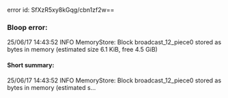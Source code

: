 error id: SfXzR5xy8kGqg/cbn1zf2w==
### Bloop error:

25/06/17 14:43:52 INFO MemoryStore: Block broadcast_12_piece0 stored as bytes in memory (estimated size 6.1 KiB, free 4.5 GiB)
#### Short summary: 

25/06/17 14:43:52 INFO MemoryStore: Block broadcast_12_piece0 stored as bytes in memory (estimated s...